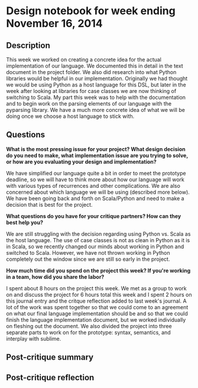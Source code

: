 # Design notebook for week ending November 16, 2014

## Description

This week we worked on creating a concrete idea for the actual implementation of 
our language. We documented this in detail in the text document in the project
folder. We also did research into what Python libraries would be helpful
in our implementation. Originally we had thought we would be using Python as
a host language for this DSL, but later in the week after looking at libraries
for case classes we are now thinking of switching to Scala. My part this week
was to help with the documentation and to begin work on the parsing elements 
of our language with the pyparsing library. We have a much more concrete idea
of what we will be doing once we choose a host language to stick with. 

## Questions

**What is the most pressing issue for your project? What design decision do
you need to make, what implementation issue are you trying to solve, or how
are you evaluating your design and implementation?**

We have simplified our language quite a bit in order to meet the prototype 
deadline, so we will have to think more about how our language will work
with various types of recurrences and other complications. We are also concerned 
about which language we will be using (described more below). We have
been going back and forth on Scala/Python and need to make a decision that is
best for the project. 

**What questions do you have for your critique partners? How can they best help
you?**

We are still struggling with the decision regarding using Python vs. Scala
as the host language. The use of case classes is not as clean in Python as 
it is in Scala, so we recently changed our minds about working in Python
and switched to Scala. However, we have not thrown working in Python
completely out the window since we are still so early in the project. 

**How much time did you spend on the project this week? If you're working in a
team, how did you share the labor?**

I spent about 8 hours on the project this week. We met as a group to work on and discuss
the project for 6 hours total this week and I spent 2 hours on this journal entry and the 
critque reflection added to last week's journal. A lot of the work was spent together so
that we could come to an agreement on what our final language implementation should be
and so that we could finish the language implementation document, but we worked individually
on fleshing out the document. We also divided the project into three separate parts to 
work on for the prototype: syntax, semantics, and interplay with sublime. 

## Post-critique summary

## Post-critique reflection
